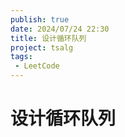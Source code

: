 ```yaml
---
publish: true
date: 2024/07/24 22:30
title: 设计循环队列
project: tsalg
tags:
 - LeetCode
---
```


# 设计循环队列
